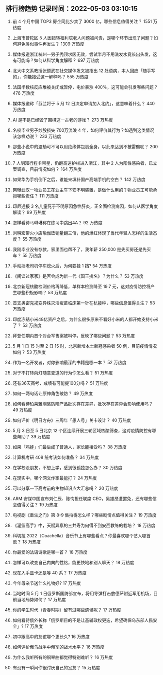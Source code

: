 
## 排行榜趋势 记录时间：2022-05-03 03:10:15
  
  1. 前 4 个月中国 TOP3 房企同比少卖了 3000 亿，哪些信息值得关注？ 1551 万热度
    
  2. 上海市普陀区 5 人因错转福利院老人问题被问责，是哪个环节出现了问题？如何避免类似事件再发生？ 1309 万热度
    
  3. 媒体报道浙江杭州一男子秃顶求医无效，尝试半月不用洗发水竟长出头发，这有可能吗？如何从科学角度解释？ 697 万热度
    
  4. 北大中文系教授张颐武在社交媒体发文被指出 12 处语病，本人回应「随手写的」，你能接受这一解释吗？ 555 万热度
    
  5. 法国半数核反应堆被关闭或暂停，电价暴涨 400%，这可能会引发哪些问题？ 476 万热度
    
  6. 媒体报道称「芬兰将于 5 月 12 日决定申请加入北约」，这意味着什么？ 440 万热度
    
  7. AI 是不是已经毁了围棋这一古老的游戏？ 273 万热度
    
  8. 名校毕业男子炒股损失 700万流浪 4 年，如何评价其行为？如遇到这类情况该怎样劝说？ 233 万热度
    
  9. 那些小说中的渡劫可不可以用绝缘体包裹全身，以此来达到不被雷劈呢？ 200 万热度
    
  10. 7 人明知行程卡带星，仍翻高速护栏进入浙江，其中 2 人为阳性感染者，已立案调查，目前情况如何？ 164 万热度
    
  11. 如果华为手机倒下之后，谁能来填补国产高端手机的空白？ 142 万热度
    
  12. 网曝武汉一物业员工在业主车下安不明装置，是做什么用的？物业员工可能承担哪些责任？ 111 万热度
    
  13. 印尼通报 3 名儿童死于不明原因急性肝炎，正全面检测病因，如何从医学角度解读？ 99 万热度
    
  14. 怎样看待马琳琳称在练习中跳出4A？ 92 万热度
    
  15. 刘畊宏带火小店瑜伽垫销量翻三倍，他的爆红体现了当代年轻人怎样的生活态度？ 55 万热度
    
  16. 我刚毕业没有存款，家里面也帮不了，我年薪 250,000 是先买房还是先买车？ 55 万热度
    
  17. 手动挡老司机停车熄火后，为何要挂 1 挡? 54 万热度
    
  18. 《间谍过家家》是否会成为新一代《国王排名》？为什么？ 53 万热度
    
  19. 北京新冠核酸检测价格再降低，单样本检测降至 19.7 元，这对疫情防控将产生哪些积极影响？ 53 万热度
    
  20. 首支奥密克戎变异株灭活疫苗临床第一针在杭接种，哪些信息值得关注？ 53 万热度
    
  21. 印度冻结小米48亿资产之后，为什么很多原来不看好小米的人都开始支持小米了？ 53 万热度
    
  22. 拜登任期内首个对台军售案被叫停，反映了哪些问题？ 53 万热度
    
  23. 5 月 1 日 15 时至 2 日 15 时，北京新增本土新冠感染者 50 例，目前疫情情况如何？ 53 万热度
    
  24. 作为一名开发者，对你影响最深的书籍是哪一本？ 52 万热度
    
  25. 对于不打转向灯随意变道的行为你怎么看？ 51 万热度
    
  26. 还有36天高考，成绩有可能提100分吗？ 51 万热度
    
  27. 如何一两句话让原神角色破防？ 49 万热度
    
  28. 如何看待珀莱雅羽感防晒产品批次存在差异，批次存在差异会影响使用吗？ 49 万热度
    
  29. 如何评价《明日方舟》三周年「愚人号」关卡设计？ 40 万热度
    
  30. 5 月 3 日至 5 日北京 12 个区连续开展三轮区域核酸筛查，这对疫情防控有哪些帮助？ 39 万热度
    
  31. 如果「鸡娃」们最后成了普通人，家长能接受吗？ 38 万热度
    
  32. 计算机考研 408 统考该如何准备？ 34 万热度
    
  33. 在学校没朋友，不想上学，感到很孤独怎么办？ 30 万热度
    
  34. 在现实中，哪个网文作家最能打？ 24 万热度
    
  35. 可以分享一下高考前的生物知识点大汇总吗？ 20 万热度
    
  36. ARM 安谋中国宣布刘仁辰、陈恂担任联席 CEO，吴雄昂遭罢免，还有哪些信息值得关注？ 19 万热度
    
  37. 电视剧《重生之门》第 8-9 集拍得怎么样？哪些剧情点值得关注？ 19 万热度
    
  38. 《灌篮高手》中，天赋异禀的三井寿为何得不到安西教练的栽培？ 18 万热度
    
  39. 科切拉 2022（Coachella）音乐节上有哪些看点？你最喜欢哪个艺人哪首歌？ 18 万热度
    
  40. 你最爱的法语诗歌是哪一首？ 18 万热度
    
  41. 怎样可以改变自己内向的性格，能更快地和别人聊天？ 18 万热度
    
  42. 现在入手显卡还是等 40 系？ 17 万热度
    
  43. 今年母亲节送什么礼物好? 17 万热度
    
  44. 当地时间 5 月 1 日俄罗斯国防部宣布，将用导弹打击敖德萨附近军用机场，目前当地局势如何？ 17 万热度
    
  45. 你的学生时代（青春时期）留有过哪些遗憾呢？ 17 万热度
    
  46. 如何看待俄外长称「俄罗斯目的不是让基辅政权更迭，希望确保乌东部人民安全」? 17 万热度
    
  47. 初中跟高中的友谊哪个更长久? 16 万热度
    
  48. 如何评价俄乌战争中俄军的战术水平？ 16 万热度
    
  49. 为什么我听所有的钢琴曲都觉得特别难听？ 16 万热度
    
  50. 有没有一瞬间你很讨厌自己的室友？ 15 万热度
    